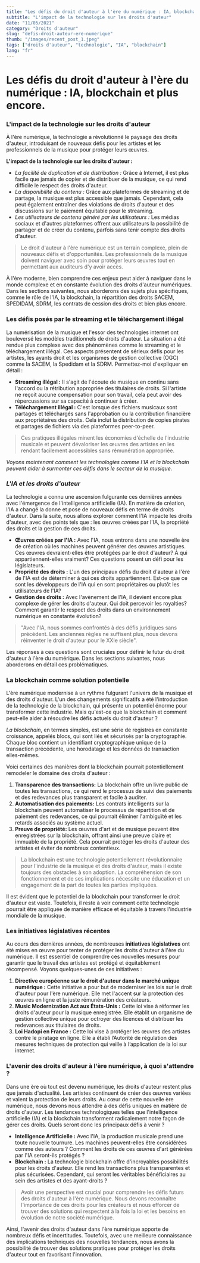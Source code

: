 ```yaml
---
title: "Les défis du droit d'auteur à l'ère du numérique : IA, blockchain et plus encore."
subtitle: "L'impact de la technologie sur les droits d'auteur"
date: "11/05/2021"
category: "Droits d'auteur"
slug: "defis-droit-auteur-ere-numerique"
thumb: "/images/recent_post_1.jpeg"
tags: ["droits d'auteur", "technologie", "IA", "blockchain"]
lang: "fr"
---
```


# Les défis du droit d'auteur à l'ère du numérique : IA, blockchain et plus encore.

### L'impact de la technologie sur les droits d'auteur

À l'ère numérique, la technologie a révolutionné le paysage des droits d'auteur, introduisant de nouveaux défis pour les artistes et les professionnels de la musique pour protéger leurs œuvres.

**L'impact de la technologie sur les droits d'auteur :**

- _La facilité de duplication et de distribution :_ Grâce à Internet, il est plus facile que jamais de copier et de distribuer de la musique, ce qui rend difficile le respect des droits d'auteur.
- _La disponibilité du contenu :_ Grâce aux plateformes de streaming et de partage, la musique est plus accessible que jamais. Cependant, cela peut également entraîner des violations de droits d'auteur et des discussions sur le paiement équitable pour le streaming.
- _Les utilisateurs de contenu généré par les utilisateurs :_ Les médias sociaux et d'autres plateformes offrent aux utilisateurs la possibilité de partager et de créer du contenu, parfois sans tenir compte des droits d'auteur.

> Le droit d'auteur à l'ère numérique est un terrain complexe, plein de nouveaux défis et d'opportunités. Les professionnels de la musique doivent naviguer avec soin pour protéger leurs œuvres tout en permettant aux auditeurs d'y avoir accès.

À l'ère moderne, bien comprendre ces enjeux peut aider à naviguer dans le monde complexe et en constante évolution des droits d'auteur numériques. Dans les sections suivantes, nous aborderons des sujets plus spécifiques, comme le rôle de l'IA, la blockchain, la répartition des droits SACEM, SPEDIDAM, SDRM, les contrats de cession des droits et bien plus encore.

### Les défis posés par le streaming et le téléchargement illégal

La numérisation de la musique et l'essor des technologies internet ont bouleversé les modèles traditionnels de droits d'auteur. La situation a été rendue plus complexe avec des phénomènes comme le streaming et le téléchargement illégal. Ces aspects présentent de sérieux défis pour les artistes, les ayants droit et les organismes de gestion collective (OGC) comme la SACEM, la Spedidam et la SDRM. Permettez-moi d'expliquer en détail :

- **Streaming illégal :**
  Il s'agit de l'écoute de musique en continu sans l'accord ou la rétribution appropriée des titulaires de droits. Si l'artiste ne reçoit aucune compensation pour son travail, cela peut avoir des répercussions sur sa capacité à continuer à créer.
- **Téléchargement illégal :**
  C'est lorsque des fichiers musicaux sont partagés et téléchargés sans l'approbation ou la contribution financière aux propriétaires des droits. Cela inclut la distribution de copies pirates et partages de fichiers via des plateformes peer-to-peer.

> Ces pratiques illégales minent les économies d'échelle de l'industrie musicale et peuvent dévaloriser les œuvres des artistes en les rendant facilement accessibles sans rémunération appropriée.

_Voyons maintenant comment les technologies comme l'IA et la blockchain peuvent aider à surmonter ces défis dans le secteur de la musique._

### _L'IA et les droits d'auteur_

La technologie a connu une ascension fulgurante ces dernières années avec l'émergence de l'intelligence artificielle (IA). En matière de création, l'IA a changé la donne et pose de nouveaux défis en terme de droits d'auteur. Dans la suite, nous allons explorer comment l'IA impacte les droits d'auteur, avec des points tels que : les œuvres créées par l'IA, la propriété des droits et la gestion de ces droits.

- **Œuvres créées par l'IA :** Avec l'IA, nous entrons dans une nouvelle ère de création où les machines peuvent générer des œuvres artistiques. Ces œuvres devraient-elles être protégées par le droit d'auteur? À qui appartiennent-elles vraiment? Ces questions posent un défi pour les législateurs.
- **Propriété des droits :** L'un des principaux défis du droit d'auteur à l'ère de l'IA est de déterminer à qui ces droits appartiennent. Est-ce que ce sont les développeurs de l'IA qui en sont propriétaires ou plutôt les utilisateurs de l'IA?
- **Gestion des droits :** Avec l'avènement de l'IA, il devient encore plus complexe de gérer les droits d'auteur. Qui doit percevoir les royalties? Comment garantir le respect des droits dans un environnement numérique en constante évolution?

> "Avec l'IA, nous sommes confrontés à des défis juridiques sans précédent. Les anciennes règles ne suffisent plus, nous devons réinventer le droit d'auteur pour le XXIe siècle".

Les réponses à ces questions sont cruciales pour définir le futur du droit d'auteur à l'ère du numérique. Dans les sections suivantes, nous aborderons en détail ces problématiques.

### La blockchain comme solution potentielle

L'ère numérique modernise à un rythme fulgurant l'univers de la musique et des droits d'auteur. L'un des changements significatifs a été l'introduction de la technologie de la blockchain, qui présente un potentiel énorme pour transformer cette industrie. Mais qu'est-ce que la blockchain et comment peut-elle aider à résoudre les défis actuels du droit d'auteur ?

_La blockchain_, en termes simples, est une série de registres en constante croissance, appelés blocs, qui sont liés et sécurisés par la cryptographie. Chaque bloc contient un identifiant cryptographique unique de la transaction précédente, une horodatage et les données de transaction elles-mêmes.

Voici certaines des manières dont la blockchain pourrait potentiellement remodeler le domaine des droits d'auteur :

1. **Transparence des transactions:** La blockchain offre un livre public de toutes les transactions, ce qui rend le processus de suivi des paiements et des redevances plus transparent et facile à auditer.
2. **Automatisation des paiements:** Les contrats intelligents sur la blockchain peuvent automatiser le processus de répartition et de paiement des redevances, ce qui pourrait éliminer l'ambiguïté et les retards associés au système actuel.
3. **Preuve de propriété:** Les œuvres d'art et de musique peuvent être enregistrées sur la blockchain, offrant ainsi une preuve claire et immuable de la propriété. Cela pourrait protéger les droits d'auteur des artistes et éviter de nombreux contentieux.

> La blockchain est une technologie potentiellement révolutionnaire pour l'industrie de la musique et des droits d'auteur, mais il existe toujours des obstacles à son adoption. La compréhension de son fonctionnement et de ses implications nécessite une éducation et un engagement de la part de toutes les parties impliquées.

Il est évident que le potentiel de la blockchain pour transformer le droit d'auteur est vaste. Toutefois, il reste à voir comment cette technologie pourrait être appliquée de manière efficace et équitable à travers l'industrie mondiale de la musique.

### Les initiatives législatives récentes

Au cours des dernières années, de nombreuses **initiatives législatives** ont été mises en œuvre pour tenter de protéger les droits d'auteur à l'ère du numérique. Il est essentiel de comprendre ces nouvelles mesures pour garantir que le travail des artistes est protégé et équitablement récompensé. Voyons quelques-unes de ces initiatives :

1. **Directive européenne sur le droit d'auteur dans le marché unique numérique :** Cette initiative a pour but de moderniser les lois sur le droit d'auteur pour l'ère numérique. Elle met l'accent sur la protection des œuvres en ligne et la juste rémunération des créateurs.
2. **Music Modernization Act aux États-Unis :** Cette loi vise à réformer les droits d'auteur pour la musique enregistrée. Elle établit un organisme de gestion collective unique pour octroyer des licences et distribuer les redevances aux titulaires de droits.
3. **Loi Hadopi en France :** Cette loi vise à protéger les œuvres des artistes contre le piratage en ligne. Elle a établi l’Autorité de régulation des mesures techniques de protection qui veille à l’application de la loi sur internet.

### L'avenir des droits d'auteur à l'ère numérique, à quoi s'attendre ?

Dans une ère où tout est devenu numérique, les droits d'auteur restent plus que jamais d'actualité. Les artistes continuent de créer des œuvres variées et valent la protection de leurs droits. Au cœur de cette nouvelle ère numérique, nous devons nous attendre à des défis uniques en matière de droits d'auteur. Les tendances technologiques telles que l'intelligence artificielle (IA) et la blockchain transforment radicalement notre façon de gérer ces droits. Quels seront donc les principaux défis à venir ?

- **Intelligence Artificielle :** Avec l'IA, la production musicale prend une toute nouvelle tournure. Les machines peuvent-elles être considérées comme des auteurs ? Comment les droits de ces œuvres d'art générées par l'IA seront-ils protégés ?
- **Blockchain :** La technologie blockchain offre d'incroyables possibilités pour les droits d'auteur. Elle rend les transactions plus transparentes et plus sécurisées. Cependant, qui seront les véritables bénéficiaires au sein des artistes et des ayant-droits ?

> Avoir une perspective est crucial pour comprendre les défis futurs des droits d'auteur à l'ère numérique. Nous devons reconnaître l'importance de ces droits pour les créateurs et nous efforcer de trouver des solutions qui respectent à la fois la loi et les besoins en évolution de notre société numérique.

Ainsi, l'avenir des droits d'auteur dans l'ère numérique apporte de nombreux défis et incertitudes. Toutefois, avec une meilleure connaissance des implications techniques des nouvelles tendances, nous avons la possibilité de trouver des solutions pratiques pour protéger les droits d'auteur tout en favorisant l'innovation.
